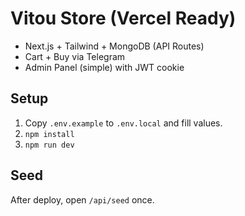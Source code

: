 # Vitou Store (Vercel Ready)
- Next.js + Tailwind + MongoDB (API Routes)
- Cart + Buy via Telegram
- Admin Panel (simple) with JWT cookie

## Setup
1. Copy `.env.example` to `.env.local` and fill values.
2. `npm install`
3. `npm run dev`

## Seed
After deploy, open `/api/seed` once.
